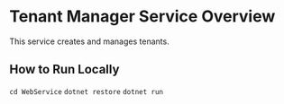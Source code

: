 # Tenant Manager Service Overview

This service creates and manages tenants.

## How to Run Locally

`cd WebService`
`dotnet restore`
`dotnet run`
